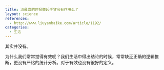 ```yaml
---
title: 流鼻血的时候举起手臂会有作用么？
layout: science
references:
  - http://www.liuyanbaike.com/article/1192/
categories:
  - 生活
---
```


其实并没有。

为什么我们常常觉得有效呢？我们生活中得出结论的时候，常常缺乏正确的逻辑推断，更没有严格的统计分析。对于有效也没有很好的定义。